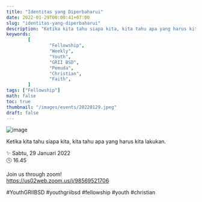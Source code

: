 ```yaml
---
title: "Identitas yang Diperbaharui"
date: 2022-01-29T00:00:41+07:00
slug: "identitas-yang-diperbaharui"
description: "Ketika kita tahu siapa kita, kita tahu apa yang harus kita lakukan."
keywords:
        [
                "Fellowship",
                "Weekly",
                "Youth",
                "GRII BSD",
                "Pemuda",
                "Christian",
                "Faith",
        ]
tags: ["Fellowship"]
math: false
toc: true
thumbnail: "/images/events/20220129.jpeg"
draft: false
---
```


![image](/images/events/20220129.jpeg)

Ketika kita tahu siapa kita, kita tahu apa yang harus kita lakukan.

✨ Sabtu, 29 Januari 2022\
🕓 16.45

Join us through zoom!\
https://us02web.zoom.us/j/98569521706

#YouthGRIIBSD #youthgriibsd #fellowship #youth #christian
